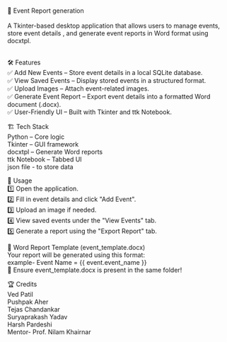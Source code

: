 <br>📌 Event Report generation <br>
    <br>A Tkinter-based desktop application that allows users to manage events, store event details , and generate event reports in Word format using docxtpl.<br>

<br>🛠 Features<br>
  ✅ Add New Events – Store event details in a local SQLite database.<br>
  ✅ View Saved Events – Display stored events in a structured format.<br>
  ✅ Upload Images – Attach event-related images.<br>
  ✅ Generate Event Report – Export event details into a formatted Word document (.docx).<br>
  ✅ User-Friendly UI – Built with Tkinter and ttk Notebook.<br>

🏗️ Tech Stack<br>
  Python – Core logic<br>
  Tkinter – GUI framework<br>
  docxtpl – Generate Word reports<br>
  ttk Notebook – Tabbed UI<br>
  json file - to store data 

📜 Usage<br>
  1️⃣ Open the application.<br>
  2️⃣ Fill in event details and click "Add Event".<br>
  3️⃣ Upload an image if needed.<br>
  4️⃣ View saved events under the "View Events" tab.<br>
  5️⃣ Generate a report using the "Export Report" tab.<br>

📄 Word Report Template (event_template.docx)<br>
      Your report will be generated using this format:<br>
          example- Event Name = {{ event.event_name }}<br>
📌 Ensure event_template.docx is present in the same folder!<br>

🏆 Credits<br>
Ved Patil<br>
Pushpak Aher<br>
Tejas Chandankar<br>
Suryaprakash Yadav<br>
Harsh Pardeshi<br>
Mentor- Prof. Nilam Khairnar<br>
